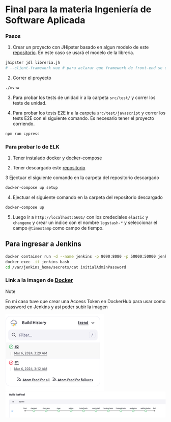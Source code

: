 # Final para la materia Ingeniería de Software Aplicada

### Pasos

1. Crear un proyecto con JHipster basado en algun modelo de este [repositorio](https://github.com/jhipster/jdl-samples). En este caso se usará el modelo de la libreria.

```bash
jhipster jdl libreria.jh
# --client-framework vue # para aclarar que framework de front-end se usará
```

2. Correr el proyecto

```bash
./mvnw
```

3. Para probar los tests de unidad ir a la carpeta `src/test/` y correr los tests de unidad.

4. Para probar los tests E2E ir a la carpeta `src/test/javascript` y correr los tests E2E con el siguiente comando. Es necesario tener el proyecto corriendo.

```bash
npm run cypress
```

### Para probar lo de ELK

1. Tener instalado docker y docker-compose

2. Tener descargado este [repositorio](https://github.com/deviantony/docker-elk)

3 Ejectuar el siguiente comando en la carpeta del repositorio descargado

```bash
docker-compose up setup
```

4. Ejectuar el siguiente comando en la carpeta del repositorio descargado

```bash
docker-compose up
```

5. Luego ir a `http://localhost:5601/` con los credeciales `elastic` y `changeme` y crear un indice con el nombre `logstash-*` y seleccionar el campo `@timestamp` como campo de tiempo.

## Para ingresar a Jenkins

```bash
docker container run -d --name jenkins -p 8090:8080 -p 50000:50000 jenkins/jenkins
docker exec -it jenkins bash
cd /var/jenkins_home/secrets/cat initialAdminPassword
```

### Link a la imagen de [Docker](https://hub.docker.com/repository/docker/santidotpy/isa-final/general)

> [!NOTE]  
> En mi caso tuve que crear una Access Token en DockerHub para usar como password en Jenkins y asi poder subir la imagen

![alt text](image.png)
![alt text](image-1.png)
